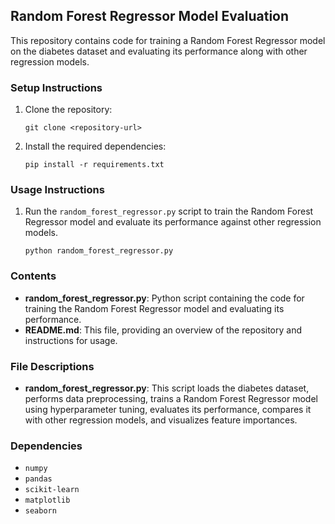 ## Random Forest Regressor Model Evaluation

This repository contains code for training a Random Forest Regressor model on the diabetes dataset and evaluating its performance along with other regression models.

### Setup Instructions
1. Clone the repository:

   ```
   git clone <repository-url>
   ```

2. Install the required dependencies:

   ```
   pip install -r requirements.txt
   ```

### Usage Instructions

1. Run the `random_forest_regressor.py` script to train the Random Forest Regressor model and evaluate its performance against other regression models.

   ```
   python random_forest_regressor.py
   ```

### Contents

- **random_forest_regressor.py**: Python script containing the code for training the Random Forest Regressor model and evaluating its performance.
- **README.md**: This file, providing an overview of the repository and instructions for usage.

### File Descriptions

- **random_forest_regressor.py**: This script loads the diabetes dataset, performs data preprocessing, trains a Random Forest Regressor model using hyperparameter tuning, evaluates its performance, compares it with other regression models, and visualizes feature importances.

### Dependencies

- `numpy`
- `pandas`
- `scikit-learn`
- `matplotlib`
- `seaborn`
